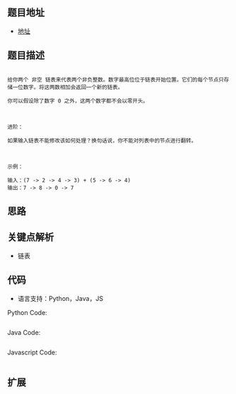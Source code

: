 ## 题目地址

- [地址](https://leetcode-cn.com/problems/merge-two-sorted-lists/)

## 题目描述

```

给你两个 非空 链表来代表两个非负整数。数字最高位位于链表开始位置。它们的每个节点只存储一位数字。将这两数相加会返回一个新的链表。

你可以假设除了数字 0 之外，这两个数字都不会以零开头。

 

进阶：

如果输入链表不能修改该如何处理？换句话说，你不能对列表中的节点进行翻转。

 

示例：

输入：(7 -> 2 -> 4 -> 3) + (5 -> 6 -> 4)
输出：7 -> 8 -> 0 -> 7
```

## 思路


## 关键点解析

- 链表

## 代码

- 语言支持：Python，Java，JS

Python Code:

```python


```

Java Code:

```java


```

Javascript Code:

```js
```

## 扩展
